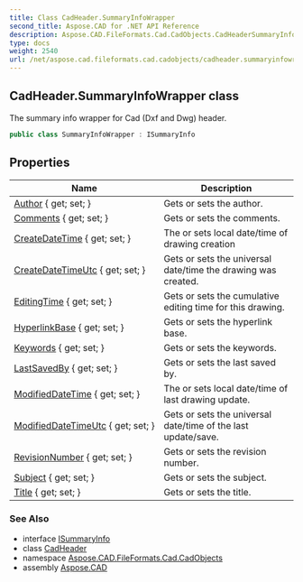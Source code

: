 ```yaml
---
title: Class CadHeader.SummaryInfoWrapper
second_title: Aspose.CAD for .NET API Reference
description: Aspose.CAD.FileFormats.Cad.CadObjects.CadHeaderSummaryInfoWrapper class. The summary info wrapper for Cad Dxf and Dwg header
type: docs
weight: 2540
url: /net/aspose.cad.fileformats.cad.cadobjects/cadheader.summaryinfowrapper/
---
```

## CadHeader.SummaryInfoWrapper class

The summary info wrapper for Cad (Dxf and Dwg) header.

```csharp
public class SummaryInfoWrapper : ISummaryInfo
```

## Properties

| Name | Description |
| --- | --- |
| [Author](../../aspose.cad.fileformats.cad.cadobjects/summaryinfowrapper/author/) { get; set; } | Gets or sets the author. |
| [Comments](../../aspose.cad.fileformats.cad.cadobjects/summaryinfowrapper/comments/) { get; set; } | Gets or sets the comments. |
| [CreateDateTime](../../aspose.cad.fileformats.cad.cadobjects/summaryinfowrapper/createdatetime/) { get; set; } | The or sets local date/time of drawing creation |
| [CreateDateTimeUtc](../../aspose.cad.fileformats.cad.cadobjects/summaryinfowrapper/createdatetimeutc/) { get; set; } | Gets or sets the universal date/time the drawing was created. |
| [EditingTime](../../aspose.cad.fileformats.cad.cadobjects/summaryinfowrapper/editingtime/) { get; set; } | Gets or sets the cumulative editing time for this drawing. |
| [HyperlinkBase](../../aspose.cad.fileformats.cad.cadobjects/summaryinfowrapper/hyperlinkbase/) { get; set; } | Gets or sets the hyperlink base. |
| [Keywords](../../aspose.cad.fileformats.cad.cadobjects/summaryinfowrapper/keywords/) { get; set; } | Gets or sets the keywords. |
| [LastSavedBy](../../aspose.cad.fileformats.cad.cadobjects/summaryinfowrapper/lastsavedby/) { get; set; } | Gets or sets the last saved by. |
| [ModifiedDateTime](../../aspose.cad.fileformats.cad.cadobjects/summaryinfowrapper/modifieddatetime/) { get; set; } | The or sets local date/time of last drawing update. |
| [ModifiedDateTimeUtc](../../aspose.cad.fileformats.cad.cadobjects/summaryinfowrapper/modifieddatetimeutc/) { get; set; } | Gets or sets the universal date/time of the last update/save. |
| [RevisionNumber](../../aspose.cad.fileformats.cad.cadobjects/summaryinfowrapper/revisionnumber/) { get; set; } | Gets or sets the revision number. |
| [Subject](../../aspose.cad.fileformats.cad.cadobjects/summaryinfowrapper/subject/) { get; set; } | Gets or sets the subject. |
| [Title](../../aspose.cad.fileformats.cad.cadobjects/summaryinfowrapper/title/) { get; set; } | Gets or sets the title. |

### See Also

* interface [ISummaryInfo](../isummaryinfo/)
* class [CadHeader](../cadheader/)
* namespace [Aspose.CAD.FileFormats.Cad.CadObjects](../../aspose.cad.fileformats.cad.cadobjects/)
* assembly [Aspose.CAD](../../)


